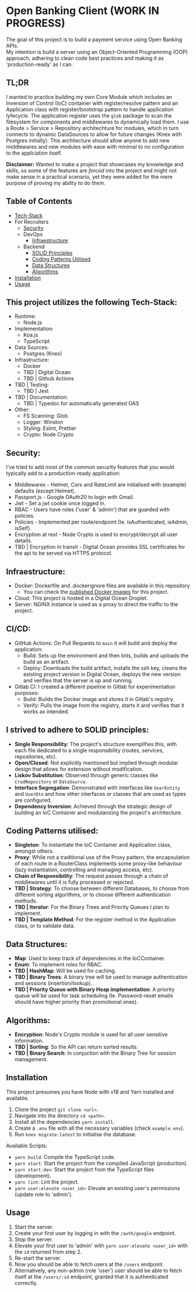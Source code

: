 # Open Banking Client (WORK IN PROGRESS)
The goal of this project is to build a payment service using Open Banking APIs.  
My intention is build a server using an Object-Oriented Programming (OOP) approach, adhering to clean code best practices and making it as 'production-ready' as I can.  

## TL;DR
I wanted to practice building my own Core Module which includes an Inversion of Control (IoC) container with register/resolve pattern and an Application class with register/bootstrap pattern to handle application lyfecycle.
The application register uses the `glob` package to scan the filesystem for components and middlewares to dynamically load them.
I use a Route > Service > Repository architechture for modules, which in turn connects to dynamic DataSources to allow for future changes (Knex with Postgres initially).
This architecture should allow anyone to add new middlewares and new modules with ease with minimal to no configuration to the applciation itself.

**Disclaimer:** Wanted to make a project that showcases my knowledge and skills, so some of the features are *forced* into the project and might not make sense in a practical scenario, yet they were added for the mere purpose of proving my ability to do them.

## Table of Contents
- [Tech-Stack](#this-project-utilizes-the-following-tech-stack)
- For Recruiters
    - [Security](#security)
  - DevOps
    - [Infraestructure](#infraestructure)
  - Backend
    - [SOLID Principles](#i-strived-to-adhere-to-solid-principles)
    - [Coding Patterns Utilised](#coding-patterns-utilised)
    - [Data Structures](#data-structures)
    - [Algorithms](#algorithms)
- [Installation](#installation)
- [Usage](#usage)

## This project utilizes the following Tech-Stack:
- Runtime:
  - Node.js
- Implementation:
  - Koa.js
  - TypeScript
- Data Sources:
  - Postgres (Knex)
- Infrastructure:
  - Docker
  - TBD | Digital Ocean
  - TBD | Github Actions
- TBD | Testing:
  - TBD | Jest
- TBD | Documentation:
  - TBD | Typedoc for automatically generated OAS
- Other:
  - FS Scanning: Glob
  - Logger: Winston
  - Styling: Eslint, Prettier
  - Crypto: Node Crypto
 
## Security:
I've tried to add most of the common security features that you would typically add to a production-ready application:
- Middlewares - Helmet, Cors and RateLimit are initialised with (example) defaults (except Helmet).
- Passport.js - Google OAuth20 to login with Gmail.
- Jwt - Set a jwt cookie once logged in.
- RBAC - Users have roles ('user' & 'admin') that are guarded with policies.
- Policies - Implemented per route/endpoint (Ie. isAuthenticated, isAdmin, isSelf).
- Encryption at rest - Node Crypto is used to encrypt/decrypt all user details.
- TBD | Encryption in transit - Digital Ocean provides SSL certificates for the api to be served via HTTPS protocol.

## Infraestructure:
- Docker: Dockerfile and .dockerignore files are available in this repository
  - You can check the [published Docker Images](https://hub.docker.com/repository/docker/ajnick/open-banking-sandbox) for this project.
- Cloud: This project is hosted in a Digital Ocean Droplet.
- Server: NGINX instance is used as a proxy to direct the traffic to the project.

## CI/CD:
- GitHub Actions: On Pull Requests to `main` it will build and deploy the application:
  - Build: Sets up the environment and then lints, builds and uploads the build as an artifact.
  - Deploy: Downloads the build artifact, installs the ssh key, cleans the existing project version in Digital Ocean, deploys the new version and verifies that the server is up and running.
- Gitlab CI: I created a different pipeline in Gitlab for experimentation purposes:
  - Build: Builds the Docker image and stores it in Gitlab's registry.
  - Verify: Pulls the image from the registry, starts it and verifies that it works as intended.

## I strived to adhere to SOLID principles:
- **Single Responsibility**: The project's structure exemplifies this, with each file dedicated to a single responsibility (routes, services, repositories, etc).
- **Open/Closed**: Not explicitly mentioned but implied through modular design that allows for extension without modification.
- **Liskov Substitution**: Observed through generic classes like `CrudRepository` or `DataSource`.
- **Interface Segregation**: Demonstrated with interfaces like `UserEntity` and `UserDto` and how other interfaces or classes that are used as types are configured.
- **Dependency Inversion**: Achieved through the strategic design of building an IoC Container and modularizing the project's architecture.

## Coding Patterns utilised:
- **Singleton**: To instantiate the IoC Container and Application class, amongst others.
- **Proxy**: While not a traditional use of the Proxy pattern, the encapsulation of each route in a RouterClass implements some proxy-like behaviour (lazy instantiation, controlling and managing access, etc).
- **Chain of Responsibility**: The request passes through a chain of middlewares until it is fully processed or rejected.
- **TBD | Strategy**: To choose between different Databases, to choose from different sorting algorithms, or to choose different authentication methods.
- **TBD | Iterator**: For the Binary Trees and Priority Queues I plan to implement.
- **TBD | Template Method**: For the register method in the Application class, or to validate data.

## Data Structures:
- **Map**: Used to keep track of dependencies in the IoCContainer.
- **Enum**: To implement roles for RBAC.
- **TBD | HashMap**: Will be used for caching.
- **TBD | Binary Trees**: A binary tree will be used to manage authentication and sessions (insertion/lookup).
- **TBD | Priority Queue with Binary Heap implementation**: A priority queue will be used for task scheduling (Ie. Password-reset emails should have higher priority than promotional ones).

## Algorithms:
- **Encryption**: Node's Crypto module is used for all user sensitive information.
- **TBD | Sorting**: So the API can return sorted results.
- **TBD | Binary Search**: In conjuction with the Binary Tree for session management.

## Installation
This project presumes you have Node with v18 and Yarn installed and available.
1. Clone the project `git clone <url>`.
2. Navigate into the directory `cd <path>`.
3. Install all the dependencies `yarn install`.
4. Create a `.env` file with all the necessary variables (check `example.env`).
5. Run `knex migrate:latest` to initialise the database.

Available Scripts:
 - `yarn build`: Compile the TypeScript code.
 - `yarn start`: Start the project from the compiled JavaScript (production).
 - `yarn start:dev`: Start the project from the TypeScript files (development).
 - `yarn lint`: Lint the project.
 - `yarn user:elevate <user_id>`: Elevate an existing user's permissions (update role to 'admin').

## Usage
1. Start the server.
2. Create your first user by logging in with the `/auth/google` endpoint.
3. Stop the server.
4. Elevate your first user to 'admin' with `yarn user:elevate <user_id>` with the `id` returned from step 2.
5. Re-start the server.
6. Now you should be able to fetch users at the `/users` endpoint.
7. Alternatively, any non-admin (role 'user') user should be able to fetch itself at the `/users/:id` endpoint, granted that it is authenticated correctly.
